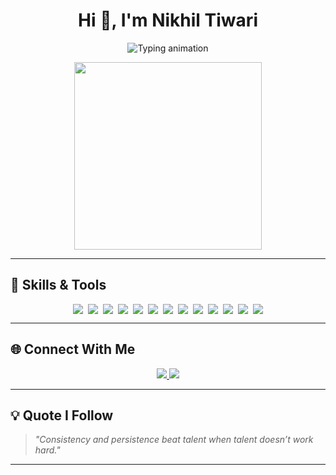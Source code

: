 

<h1 align="center">Hi 👋, I'm Nikhil Tiwari</h1>

<p align="center">
  <img src="https://readme-typing-svg.herokuapp.com?font=Fira+Code&size=22&duration=3000&pause=1000&color=4BC6B9&center=true&vCenter=true&width=435&lines=Final+Year+B.Tech+Student;Backend+Developer+%7C+Java+%7C+Spring+Boot;Building+Secure+REST+APIs+%26+Real+World+Projects" alt="Typing animation" />
</p>

<p align="center">
  <img src="https://cdn.dribbble.com/users/1059583/screenshots/4171367/coding-freak.gif" width="300" />
</p>

---

## 🚀 Skills & Tools

<div align="center" style="display: flex; flex-wrap: wrap; justify-content: center; gap: 8px;">

<img src="https://img.shields.io/badge/Java-%23ED8B00.svg?style=flat&logo=java&logoColor=white"/>
<img src="https://img.shields.io/badge/Spring Boot-6DB33F.svg?style=flat&logo=spring-boot&logoColor=white"/>
<img src="https://img.shields.io/badge/JWT-000000?style=flat&logo=jsonwebtokens&logoColor=white"/>
<img src="https://img.shields.io/badge/MySQL-00758F.svg?style=flat&logo=mysql&logoColor=white"/>
<img src="https://img.shields.io/badge/HTML5-E34F26.svg?style=flat&logo=html5&logoColor=white"/>
<img src="https://img.shields.io/badge/CSS3-1572B6.svg?style=flat&logo=css3&logoColor=white"/>
<img src="https://img.shields.io/badge/JavaScript-F7DF1E.svg?style=flat&logo=javascript&logoColor=black"/>
<img src="https://img.shields.io/badge/Postman-FF6C37.svg?style=flat&logo=postman&logoColor=white"/>
<img src="https://img.shields.io/badge/Git-F05032?style=flat&logo=git&logoColor=white"/>
<img src="https://img.shields.io/badge/GitHub-181717.svg?style=flat&logo=github&logoColor=white"/>
<img src="https://img.shields.io/badge/VS Code-007ACC.svg?style=flat&logo=visual-studio-code&logoColor=white"/>
<img src="https://img.shields.io/badge/DSA-6F42C1.svg?style=flat&logo=codeforces&logoColor=white"/>
<img src="https://img.shields.io/badge/OOP-9B59B6.svg?style=flat&logo=codewars&logoColor=white"/>

</div>

---


## 🌐 Connect With Me

<p align="center">
  <a href="https://www.linkedin.com/in/nikhil-tiwari-9806222b2" target="_blank">
    <img src="https://img.shields.io/badge/LinkedIn-0077B5?style=for-the-badge&logo=linkedin&logoColor=white"/>
  </a>
  <a href="https://www.instagram.com/nikk_tiwari77" target="_blank">
    <img src="https://img.shields.io/badge/Instagram-E4405F?style=for-the-badge&logo=instagram&logoColor=white"/>
  </a>
</p>

---

## 💡 Quote I Follow

> _"Consistency and persistence beat talent when talent doesn’t work hard."_

---



